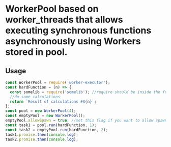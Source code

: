 # WorkerPool based on worker_threads that allows executing synchronous functions asynchronously using Workers stored in pool.
## Usage
```javascript
const WorkerPool = require('worker-executor');
const hardFunction = (n) => {
  const somelib = require('somelib'); //require should be inside the function
  //do some calculations
  return `Result of calculations #${n}`;
};
const pool = new WorkerPool(4);
const emptyPool = new WorkerPool();
emptyPool.allowSpawn = true; //set this flag if you want to allow spawning additional forks
const task1 = pool.run(hardFunction, 1);
const task2 = emptyPool.run(hardFunction, 2);
task1.promise.then(console.log);
task2.promise.then(console.log);

```
